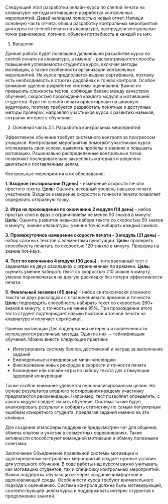 Следующий этап разработки онлайн-курса по слепой печати на клавиатуре: методы мотивации и разработка контрольных мероприятий. Давай напишем полностью новый отчет. Напиши основную часть отчета: опиши разработку контрольных мероприятий для курса по слепой печати на клавиатуре, распредели контрольные точки равномерно, логично. объясни потребность в каждой из них. 


1. Введение 

Данная работа будет посвящена дальнейшей разработке курса по слепой печати на клавиатуре, а именно - рассматриваются способы повышения успеваемости студентов курса, включая методы мотивации, а также особенности организации контрольных мероприятий. 
На курсе предполается выдача сертификата, поэтому есть необходимость в строгих дедлайнах и точках контроля. Особое внимание уделено разработке системы оценивания. Важно не превысить сложность тестов, соблюдая баланс между качеством обучения, скоростью прохождения каждого модуля и мотивацией студентов.  Курс по слепой печати ориентирован на широкую аудиторию, поэтому требуется разработать понятные и доступные методы проверок, направляя участников курса к развитию навыков, сохраняя интерес к обучению. 


2. Основная часть
2.1. Разработка контрольных мероприятий

Эффективное обучение требует системного контроля за прогрессом учащихся. Контрольные мероприятия помогают участникам курса отслеживать свои успехи, выявлять пробелы в знаниях и повышать мотивацию. Рационально распределенные контрольные точки позволяют последовательно закреплять материал и уверенно двигаться к поставленным целям.

Контрольные мероприятия и их обоснование:

**1. Входное тестирование (1 день)** - измерение скорости печати простого текста. **Цель:** Оценить исходный уровень навыков печати участников. Входное измерение скорости и точности печати позволяет определить отправную точку.
    

**2. Игра на прохождение по окончанию 2 модуля (14 день)** - набор простых слов и фраз с ограничением не менее 50 знаков в минуту. **Цель:** Оценить развитие навыков набора текста со скоростью 50 знаков в минуту, знание клавиатуры, умение точно набирать каждый символ.
    

**3.  Промежуточное измерение скорости печати - 3 модуль (21 день)** - набор сложных текстов с элементами пунктуации. **Цель:** проверить способность печатать со скоростью 120 знаков в минуту. Проверка на знание hot-keys.
    
    
**4. Тест по окончанию 4 модуля (30 день)** - интерактивный тест с заданиями на двух раскладках с ограничением по времени. **Цель:** оценить умение набирать текст со скоростью 210 знаков в минуту, умение переключаться на другую раскладку без потери эффективности печати.
    

**5. Финальный экзамен (45 день)** - набор синтаксически сложного текста на двух раскладках с ограничением по времени и точности. **Цель:** подтвердить способность набирать текст со скоростью 260+ знаков в минуту, с точность не менее 95%. При прохождении этого теста студент подтверждает навыки быстрой и точной печати на клавиатуре и получает сертификат.

Приемы мотивации
Для поддержания интереса и вовлеченности используются различные методы. Один из них — геймификация обучения. Можно внести следующие практики:

- Интегрировать систему баллов, достижений и наград за выполнение заданий
- Еженедельные и ежедневные мини-челленджи 
- Фиксирование новых рекордов в скорости и точности печати 
- Командные или онлайн-игры по набору текста для стимуляции здоровой конкуренции

Также особое внимание уделяется персонализированным целям. На основе результатов входного тестирования каждому участнику предлагаются рекомендации. Например, тест позволяет определить, с какого модуля следует начать обучение. Система также будет анализировать результат и собирать статистику по самым популярным ошибкам конкретного студента, предлагая задания именно на эти клавиши.

Для создания атмосферы поддержки предусмотрен чат для общения, обмена опытом и участия в совместных соревнованиях. Такие активности способствуют командной мотивации и обмену полезными советами.

Заключение
Объединение правильной системы мотивации и адаптированных контрольных мероприятий создает нужные условия для успешного обучения. В ходе работы над курсом важно учитывать как мотивацию студентов, так и специфику контрольных мероприятий. Важна поддержка обучающихся через создание комфортной и вдохновляющей среды.
Особенности курса требуют внимательного подхода к оцениванию. Система контроля должна быть мотивирующей, соответствующей целям
курса и поддерживать интерес студентов к продолжению занятий.
